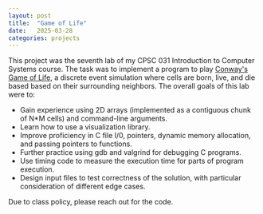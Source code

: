 ```yaml
---
layout: post
title:  "Game of Life"
date:   2025-03-28
categories: projects
---
```


This project was the seventh lab of my CPSC 031 Introduction to Computer Systems course. The task was to implement a program to play [Conway's Game of Life](https://en.wikipedia.org/wiki/Conway%27s_Game_of_Life), a discrete event simulation where cells are born, live, and die based based on their surrounding neighbors. 
The overall goals of this lab were to: 
* Gain experience using 2D arrays (implemented as a contiguous chunk of N*M cells) and command-line arguments.
* Learn how to use a visualization library.
* Improve proficiency in C file I/0, pointers, dynamic memory allocation, and passing pointers to functions.
* Further practice using gdb and valgrind for debugging C programs.
* Use timing code to measure the execution time for parts of program execution.
* Design input files to test correctness of the solution, with particular consideration of different edge cases.

Due to class policy, please reach out for the code. 